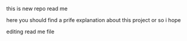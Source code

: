 this is new repo read me 

here you should find a prife explanation about this project or so i hope

editing read me file 
